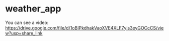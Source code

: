 # weather_app
 
You can see a video: https://drive.google.com/file/d/1oBIPkdhakVaoXVE4XLF7yis3eyGOCcCS/view?usp=share_link
